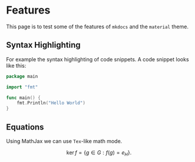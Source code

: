 # Features

This page is to test some of the features of `mkdocs` and the `material` theme.

## Syntax Highlighting

For example the syntax highlighting of code snippets.
A code snippet looks like this:

```go hl_lines="6"
package main

import "fmt"

func main() {
    fmt.Println("Hello World")
}
```

## Equations

Using MathJax we can use `Tex`-like math mode.

$$
\operatorname{ker} f=\{g\in G:f(g)=e_{H}\}{\mbox{.}}
$$
